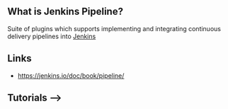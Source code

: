 ## What is Jenkins Pipeline?
Suite of plugins which supports implementing and integrating continuous delivery pipelines into [Jenkins][1]

## Links
- https://jenkins.io/doc/book/pipeline/

## Tutorials -->

<!-- Embedded links -->
[1]: https://github.com/nchristie/general_notes/blob/master/jenkins.md
